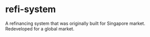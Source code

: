 # refi-system
A refinancing system that was originally built for Singapore market. Redeveloped for a global market.
